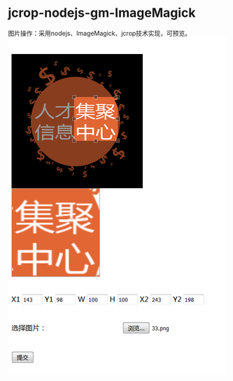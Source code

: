 # jcrop-nodejs-gm-ImageMagick
图片操作：采用nodejs、ImageMagick、jcrop技术实现，可预览。
![Aaron Swartz](https://github.com/zyfyh8023/jcrop-nodejs-gm-ImageMagick/raw/master/public/images/user/image_20160108114845.png)